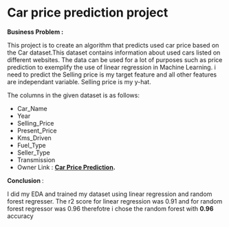 # Car price prediction project

<b> Business Problem : </b>

This project is to create an algorithm that predicts used car price based on the Car dataset.This dataset contains information about used cars listed on different websites. The data can be used for a lot of purposes such as price prediction to exemplify the use of linear regression in Machine Learning. i need to predict the Selling price is my target feature and all other features are independant variable. Selling price is my y-hat.

The columns in the given dataset is as follows:
* Car_Name
* Year
* Selling_Price
* Present_Price
* Kms_Driven
* Fuel_Type
* Seller_Type
* Transmission
* Owner
Link :
**[Car Price Prediction](https://github.com/BlessingNehohwa/car-price-prediction-project/blob/main/Car%20Price%20Prediction%20Analysis.ipynb
).**

<b> Conclusion </b>:

I did my EDA and trained my dataset using linear regression and random forest regresser. The r2 score 
for linear regression was 0.91 and for random forest regressor was 0.96 therefotre i chose the random forest with <b> 0.96 </b> accuracy 
